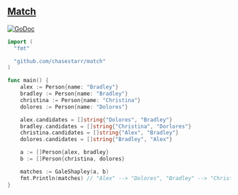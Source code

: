 ## [Match](http://cramton.umd.edu/market-design/gale-shapley-college-admissions.pdf)

[![GoDoc](https://godoc.org/github.com/chasestarr/match?status.svg)](https://godoc.org/github.com/chasestarr/match)

```go
import (
  "fmt"

  "github.com/chasestarr/match"
)

func main() {
	alex := Person{name: "Bradley"}
	bradley := Person{name: "Bradley"}
	christina := Person{name: "Christina"}
	dolores := Person{name: "Dolores"}

	alex.candidates = []string{"Dolores", "Bradley"}
	bradley.candidates = []string{"Christina", "Dorlores"}
	christina.candidates = []string{"Alex", "Bradley"}
	dolores.candidates = []string{"Bradley", "Alex"}

	a := []Person{alex, bradley}
	b := []Person{christina, dolores}

	matches := GaleShapley(a, b)
	fmt.Println(matches) // "Alex" --> "Dolores", "Bradley" --> "Christina"
}